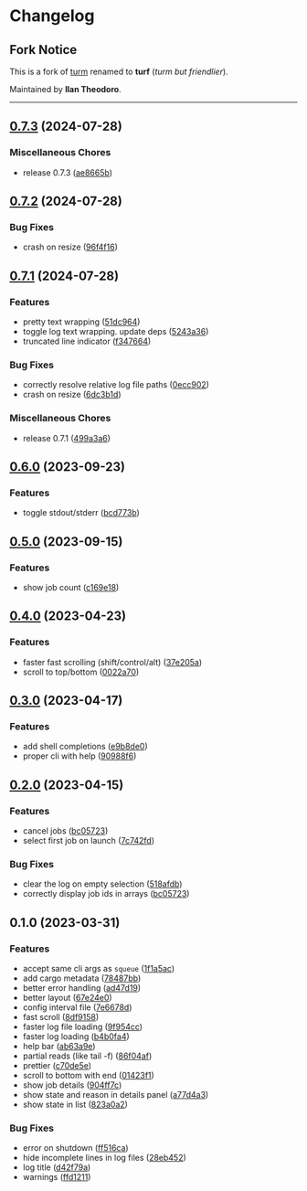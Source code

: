 # Changelog

## Fork Notice

This is a fork of [turm](https://github.com/kabouzeid/turm) renamed to **turf** (*turm but friendlier*).

Maintained by **Ilan Theodoro**.

---

## [0.7.3](https://github.com/kabouzeid/turm/compare/v0.7.2...v0.7.3) (2024-07-28)


### Miscellaneous Chores

* release 0.7.3 ([ae8665b](https://github.com/kabouzeid/turm/commit/ae8665b25d68842dc1100f85aee643bc122ef52f))

## [0.7.2](https://github.com/kabouzeid/turm/compare/v0.7.1...v0.7.2) (2024-07-28)


### Bug Fixes

* crash on resize ([96f4f16](https://github.com/kabouzeid/turm/commit/96f4f1683ee98547dadc610cf21f293858ba9d50))

## [0.7.1](https://github.com/kabouzeid/turm/compare/v0.6.0...v0.7.1) (2024-07-28)


### Features

* pretty text wrapping ([51dc964](https://github.com/kabouzeid/turm/commit/51dc9645f506b89a0444db64cab6ddc0d2ecdaf0))
* toggle log text wrapping. update deps ([5243a36](https://github.com/kabouzeid/turm/commit/5243a368c173070c58ce8a51bce56be9f916ec21))
* truncated line indicator ([f347664](https://github.com/kabouzeid/turm/commit/f347664ecd94db785140eac296e37d66e203a81b))


### Bug Fixes

* correctly resolve relative log file paths ([0ecc902](https://github.com/kabouzeid/turm/commit/0ecc902f036244ed67d29eb686dcbf2c413ec51c))
* crash on resize ([6dc3b1d](https://github.com/kabouzeid/turm/commit/6dc3b1d9f387d3b2accdc34b7e8a0c42995424c9))


### Miscellaneous Chores

* release 0.7.1 ([499a3a6](https://github.com/kabouzeid/turm/commit/499a3a69059adab68444d552acc4838962db4e0b))

## [0.6.0](https://github.com/kabouzeid/turm/compare/v0.5.0...v0.6.0) (2023-09-23)


### Features

* toggle stdout/stderr ([bcd773b](https://github.com/kabouzeid/turm/commit/bcd773bd21ccb64860e651e2da881d57253fecb8))

## [0.5.0](https://github.com/kabouzeid/turm/compare/v0.4.0...v0.5.0) (2023-09-15)


### Features

* show job count ([c169e18](https://github.com/kabouzeid/turm/commit/c169e1844574885246736dbde920ae0f77b121b2))

## [0.4.0](https://github.com/kabouzeid/turm/compare/v0.3.0...v0.4.0) (2023-04-23)


### Features

* faster fast scrolling (shift/control/alt) ([37e205a](https://github.com/kabouzeid/turm/commit/37e205aaf819e99e13aea70327de84289cba0482))
* scroll to top/bottom ([0022a70](https://github.com/kabouzeid/turm/commit/0022a70a58d6a0f2b1e159f0b5afef99ae6ea2c1))

## [0.3.0](https://github.com/kabouzeid/turm/compare/v0.2.0...v0.3.0) (2023-04-17)


### Features

* add shell completions ([e9b8de0](https://github.com/kabouzeid/turm/commit/e9b8de0018b3dd91d72db6e3c164aa18a1fe17d9))
* proper cli with help ([90988f6](https://github.com/kabouzeid/turm/commit/90988f65208b353204acd6a570be45e753bfcdfc))

## [0.2.0](https://github.com/kabouzeid/turm/compare/v0.1.0...v0.2.0) (2023-04-15)


### Features

* cancel jobs ([bc05723](https://github.com/kabouzeid/turm/commit/bc057230244ce215a585dbb318de762913524a5b))
* select first job on launch ([7c742fd](https://github.com/kabouzeid/turm/commit/7c742fdd3b66787b10df6a017de6c7522c8f9858))


### Bug Fixes

* clear the log on empty selection ([518afdb](https://github.com/kabouzeid/turm/commit/518afdbf67ada9ea1d7b2597765630cba8a00ee4))
* correctly display job ids in arrays ([bc05723](https://github.com/kabouzeid/turm/commit/bc057230244ce215a585dbb318de762913524a5b))

## 0.1.0 (2023-03-31)


### Features

* accept same cli args as `squeue` ([1f1a5ac](https://github.com/kabouzeid/turm/commit/1f1a5ac8f0b92b435b09e09981c95cbb00290a20))
* add cargo metadata ([78487bb](https://github.com/kabouzeid/turm/commit/78487bbe93c8c1efaef8b218e72c68a4dbe3c67a))
* better error handling ([ad47d19](https://github.com/kabouzeid/turm/commit/ad47d19ad6abccb80bc7d5c9ac3faf44ca03a92a))
* better layout ([67e24e0](https://github.com/kabouzeid/turm/commit/67e24e078df0eed492123e498282942400cbbcf9))
* config interval file ([7e6678d](https://github.com/kabouzeid/turm/commit/7e6678d834ce5535dfe2ede8e88974ccbf36c453))
* fast scroll ([8df9158](https://github.com/kabouzeid/turm/commit/8df91589f8ef6c3cd403faecfc40142fd238d0a4))
* faster log file loading ([9f954cc](https://github.com/kabouzeid/turm/commit/9f954ccff53fc7ffdb4412d1a490ef012bf4cc95))
* faster log loading ([b4b0fa4](https://github.com/kabouzeid/turm/commit/b4b0fa4df97d51976f2cadffd527a07fd3804346))
* help bar ([ab63a9e](https://github.com/kabouzeid/turm/commit/ab63a9e2cd9b2ea05a8d45789b8dfb04d580c932))
* partial reads (like tail -f) ([86f04af](https://github.com/kabouzeid/turm/commit/86f04af1bf78783c37c4cecbef4d3292280f4f5e))
* prettier ([c70de5e](https://github.com/kabouzeid/turm/commit/c70de5ea4f412531c203bb308ee769e6cc861828))
* scroll to bottom with end ([01423f1](https://github.com/kabouzeid/turm/commit/01423f1a8c5da16f97dc01efd4e73cbb96d8c810))
* show job details ([904ff7c](https://github.com/kabouzeid/turm/commit/904ff7cef52e8971f7c6146ec217065988001336))
* show state and reason in details panel ([a77d4a3](https://github.com/kabouzeid/turm/commit/a77d4a3ff7d823f89ea33921dee28aa9ff7b6a3f))
* show state in list ([823a0a2](https://github.com/kabouzeid/turm/commit/823a0a263bc33b7a1e77d92601820059dfc22a14))


### Bug Fixes

* error on shutdown ([ff516ca](https://github.com/kabouzeid/turm/commit/ff516cac734fcd06a443122aca408d228046484a))
* hide incomplete lines in log files ([28eb452](https://github.com/kabouzeid/turm/commit/28eb452f9b4e8900d74be491368787bbe2197fc1))
* log title ([d42f79a](https://github.com/kabouzeid/turm/commit/d42f79ae7dcfec4d33d29fdcc48e1e986d1ea8b9))
* warnings ([ffd1211](https://github.com/kabouzeid/turm/commit/ffd1211228490960186d9cf8dc1d773a38558b16))
